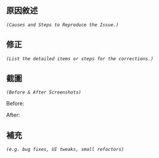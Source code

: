 ## 原因敘述

_`(Causes and Steps to Reproduce the Issue.)`_

## 修正

_`(List the detailed items or steps for the corrections.)`_

## 截圖

_`(Before & After Screenshots)`_

Before:

After:

## 補充

_`(e.g. bug fixes, UI tweaks, small refactors)`_
